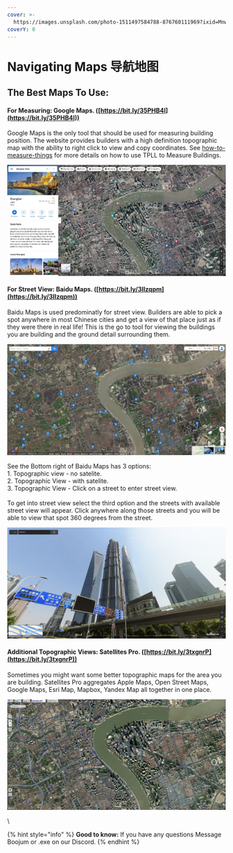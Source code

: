 ```yaml
---
cover: >-
  https://images.unsplash.com/photo-1511497584788-876760111969?ixid=MnwxMjA3fDB8MHxwaG90by1wYWdlfHx8fGVufDB8fHx8&ixlib=rb-1.2.1&auto=format&fit=crop&w=3432&q=80
coverY: 0
---
```


# Navigating Maps 导航地图

## The Best Maps To Use:

#### For Measuring: Google Maps. ([https://bit.ly/35PHB4I](https://bit.ly/35PHB4I)) <a href="#googlemaps" id="googlemaps"></a>

Google Maps is the only tool that should be used for measuring building position. The website provides builders with a high definition topographic map with the ability to right click to view and copy coordinates. See [how-to-measure-things](how-to-measure-things/ "mention") for more details on how to use TPLL to Measure Buildings.

![Google Maps - Topographic View of Shanghai](<../.gitbook/assets/image (2) (1).png>)

#### For Street View: Baidu Maps. ([https://bit.ly/3IIzqpm](https://bit.ly/3IIzqpm))

Baidu Maps is used predominatly for street view. Builders are able to pick a spot anywhere in most Chinese cities and get a view of that place just as if they were there in real life! This is the go to tool for viewing the buildings you are building and the ground detail surrounding them.

![Baidu Maps - Topographic View of Shanghai](../.gitbook/assets/2e7d3575073e4ecdbc2b615391c9d3c8.jpg)

See the Bottom right of Baidu Maps has 3 options:\
1\. Topographic view - no satelite.\
2\. Topographic View - with satelite.\
3\. Topographic View - Click on a street to enter street view.\
\
To get into street view select the third option and the streets with available street view will appear. Click anywhere along those streets and you will be able to view that spot 360 degrees from the street.

![Baidu Maps - Street View of Shanghai](../.gitbook/assets/fdd047068d3c9f01eed62c3ff97ad2ab.jpg)

#### Additional Topographic Views: Satellites Pro. ([https://bit.ly/3txgnrP](https://bit.ly/3txgnrP))

Sometimes you might want some better topographic maps for the area you are building. Satellites Pro aggregates Apple Maps, Open Street Maps, Google Maps, Esri Map, Mapbox, Yandex Map all together in one place.

![Satellite Pro - Apple Maps - Topographic View of Shanghai](../.gitbook/assets/90d664d526ec0565c46d0a28a2395426.jpg)

&#x20;\


{% hint style="info" %}
**Good to know:** If you have any questions Message Boojum or .exe on our Discord.&#x20;
{% endhint %}

